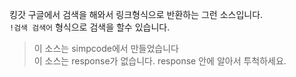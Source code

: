킹갓 구글에서 검색을 해와서 링크형식으로 반환하는 그런 소스입니다.<br>
```!검색 검색어``` 형식으로 검색을 할수 있습니다.

> 이 소스는 simpcode에서 만들었습니다<br>
> 이 소스는 response가 없습니다. response 안에 알아서 투척하세요.

